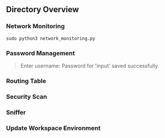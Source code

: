 ## Directory Overview

### Network Monitoring
``` sudo python3 network_monitoring.py ```

### Password Management
> Enter username: 
> Password for 'input' saved successfully.

### Routing Table

### Security Scan

### Sniffer

### Update Workspace Environment

